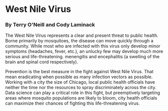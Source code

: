 # West Nile Virus

### By Terry O'Neill and Cody Laminack
The West Nile Virus represents a clear and present threat to public health. Borne primarily by mosquitoes, the disease can move quickly through a community. While most who are infected with this virus only develop minor symptoms (headaches, fever, etc.), an unlucky few may develop much more serious and life-threatening. menengitis and encephalitis (a swelling of the brain and spinal cord respectively). 

Prevention is the best measure in the fight against West Nile Virus. That mean eradicating when possible as many infection vectors as possible. Working with a city the size of Chicago, local public health officials have neither the time nor the resources to spray discriminately across the city. Data science can play a critical role in this fight, but preemptively targeting areas where mosquito populations are likely to bloom, city health officials can maximize their chances of fighting this life-threatening virus.


